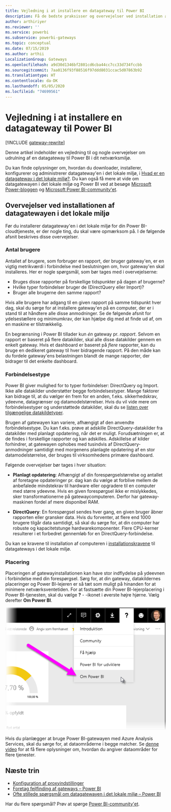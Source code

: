 ```yaml
---
title: Vejledning i at installere en datagateway til Power BI
description: Få de bedste praksisser og overvejelser ved installation af en gateway til Power BI.
author: arthiriyer
ms.reviewer: ''
ms.service: powerbi
ms.subservice: powerbi-gateways
ms.topic: conceptual
ms.date: 07/15/2019
ms.author: arthii
LocalizationGroup: Gateways
ms.openlocfilehash: a9d30d1346bf2801cd6cba44cc7cc33d734fccbb
ms.sourcegitcommit: 7aa0136f93f88516f97ddd8031ccac5d07863b92
ms.translationtype: HT
ms.contentlocale: da-DK
ms.lasthandoff: 05/05/2020
ms.locfileid: "74699561"
---
```

# <a name="guidance-for-deploying-a-data-gateway-for-power-bi"></a>Vejledning i at installere en datagateway til Power BI

[!INCLUDE [gateway-rewrite](includes/gateway-rewrite.md)]

Denne artikel indeholder en vejledning til og nogle overvejelser om udrulning af en datagateway til Power BI i dit netværksmiljø.

Du kan finde oplysninger om, hvordan du downloader, installerer, konfigurerer og administrerer datagateway'en i det lokale miljø, i [Hvad er en datagateway i det lokale miljø?](/data-integration/gateway/service-gateway-onprem). Du kan også få mere at vide om datagatewayen i det lokale miljø og Power BI ved at besøge [Microsoft Power-bloggen](https://powerbi.microsoft.com/blog/) og [Microsoft Power BI-community'et](https://community.powerbi.com/).

## <a name="installation-considerations-for-the-on-premises-data-gateway"></a>Overvejelser ved installationen af datagatewayen i det lokale miljø

Før du installerer datagateway'en i det lokale miljø for din Power BI-cloudtjeneste, er der nogle ting, du skal være opmærksom på. I de følgende afsnit beskrives disse overvejelser.

### <a name="number-of-users"></a>Antal brugere

Antallet af brugere, som forbruger en rapport, der bruger gateway'en, er en vigtig metrikværdi i forbindelse med beslutningen om, hvor gateway'en skal installeres. Her er nogle spørgsmål, som bør tages med i overvejelserne:

* Bruges disse rapporter på forskellige tidspunkter på dagen af brugerne?
* Hvilke typer forbindelser bruger de (DirectQuery eller Import)?
* Bruger alle brugerne den samme rapport?

Hvis alle brugere har adgang til en given rapport på samme tidspunkt hver dag, skal du sørge for at installere gateway'en på en computer, der er i stand til at håndtere alle disse anmodninger. Se de følgende afsnit for ydelsestællere og minimumkrav, der kan hjælpe dig med at finde ud af, om en maskine er tilstrækkelig.

En begrænsning i Power BI tillader kun *én* gateway pr. *rapport*. Selvom en rapport er baseret på flere datakilder, skal alle disse datakilder gennem en enkelt gateway. Hvis et dashboard er baseret på *flere* rapporter, kan du bruge en dedikeret gateway til hver bidragende rapport. På den måde kan du fordele gateway'ens belastningen blandt de mange rapporter, der bidrager til det enkelte dashboard.

### <a name="connection-type"></a>Forbindelsestype

Power BI giver mulighed for to typer forbindelser: DirectQuery og Import. Ikke alle datakilder understøtter begge forbindelsestyper. Mange faktorer kan bidrage til, at du vælger én frem for en anden, f.eks. sikkerhedskrav, ydeevne, datagrænser og datamodelstørrelser. Hvis du vil vide mere om forbindelsestyper og understøttede datakilder, skal du se [listen over tilgængelige datakildetyper](service-gateway-data-sources.md#list-of-available-data-source-types).

Brugen af gatewayen kan variere, afhængigt af den anvendte forbindelsestype. Du kan f.eks. prøve at adskille DirectQuery-datakilder fra datakilder med planlagt opdatering, når det er muligt. Forudsætningen er, at de findes i forskellige rapporter og kan adskilles. Adskillelse af kilder forhindrer, at gatewayen ophobes med tusindvis af DirectQuery-anmodninger samtidigt med morgenens planlagte opdatering af en stor datamodelstørrelse, der bruges til virksomhedens primære dashboard. 

Følgende overvejelser bør tages i hver situation:

* **Planlagt opdatering**: Afhængigt af din forespørgselstørrelse og antallet af foretagne opdateringer pr. dag kan du vælge at forblive mellem de anbefalede mindstekrav til hardware eller opgradere til en computer med større ydeevne. Hvis en given forespørgsel ikke er mislykkedes, sker transformationerne på gatewaycomputeren. Derfor har gateway-maskinen fordel af mere disponibel RAM.

* **DirectQuery**: En forespørgsel sendes hver gang, en given bruger åbner rapporten eller gransker data. Hvis du forventer, at flere end 1000 brugere tilgår data samtidigt, så skal du sørge for, at din computer har robuste og kapacitetstunge hardwarekomponenter. Flere CPU-kerner resulterer i et forbedret gennemløb for en DirectQuery-forbindelse.

Du kan se kravene til installation af computeren i [installationskravene](/data-integration/gateway/service-gateway-install#requirements) til datagateways i det lokale miljø.

### <a name="location"></a>Placering

Placeringen af gatewayinstallationen kan have stor indflydelse på ydeevnen i forbindelse med din forespørgsel. Sørg for, at din gateway, datakildernes placeringer og Power BI-lejeren er så tæt som muligt på hinanden for at minimere netværksventetiden. For at fastsætte din Power BI-lejerplacering i Power BI-tjenesten, skal du vælge **?** - -ikonet i øverste højre hjørne. Vælg derefter **Om Power BI**.

![Bestem placering af Power BI-lejer](media/service-gateway-deployment-guidance/powerbi-gateway-deployment-guidance_02.png)

Hvis du planlægger at bruge Power BI-gatewayen med Azure Analysis Services, skal du sørge for, at dataområderne i begge matcher. Se [denne video](https://guyinacube.com/2018/01/power-bi-azure-analysis-services-gateway-data-region/) for at få flere oplysninger om, hvordan du angiver dataområder for flere tjenester.

## <a name="next-steps"></a>Næste trin

* [Konfiguration af proxyindstillinger](/data-integration/gateway/service-gateway-proxy)  
* [Foretag fejlfinding af gateways – Power BI](service-gateway-onprem-tshoot.md)  
* [Ofte stillede spørgsmål om datagatewayen i det lokale miljø – Power BI](service-gateway-power-bi-faq.md)  

Har du flere spørgsmål? Prøv at spørge [Power BI-community'et](https://community.powerbi.com/).

